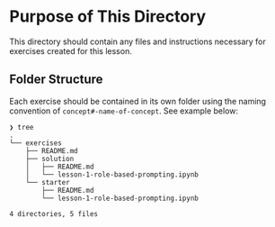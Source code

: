 # Purpose of This Directory

This directory should contain any files and instructions necessary for exercises created for this lesson.

## Folder Structure

Each exercise should be contained in its own folder using the naming convention of `concept#-name-of-concept`. See example below:

```
❯ tree                            
.
└── exercises
    ├── README.md
    ├── solution
    │   ├── README.md
    │   └── lesson-1-role-based-prompting.ipynb
    └── starter
        ├── README.md
        └── lesson-1-role-based-prompting.ipynb

4 directories, 5 files
```
